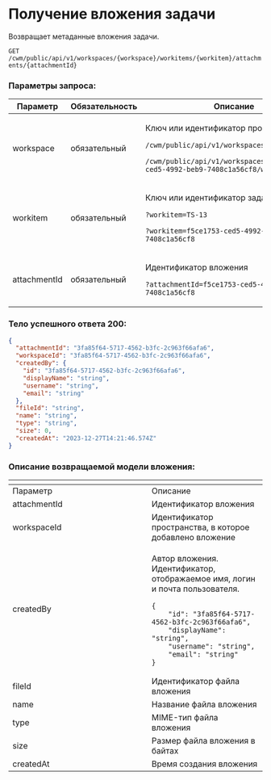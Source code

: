 # Получение вложения задачи

Возвращает метаданные вложения задачи.

`GET /cwm/public/api/v1/workspaces/{workspace}/workitems/{workitem}/attachments/{attachmentId}`

### Параметры запроса:

| Параметр     | Обязательность | Описание                                                                                                                                                                                                  |
| ------------ | -------------- | --------------------------------------------------------------------------------------------------------------------------------------------------------------------------------------------------------- |
| workspace    | обязательный   | <p>Ключ или идентификатор пространства</p><p><code>/cwm/public/api/v1/workspaces/KEY/workitems</code></p><p><code>/cwm/public/api/v1/workspaces/f5ce1753-ced5-4992-beb9-7408c1a56cf8/workitems</code></p> |
| workitem     | обязательный   | <p>Ключ или идентификатор задачи</p><p><code>?workitem=TS-13</code></p><p><code>?workitem=f5ce1753-ced5-4992-beb9-7408c1a56cf8</code></p>                                                                 |
| attachmentId | обязательный   | <p>Идентификатор вложения</p><p><code>?attachmentId=f5ce1753-ced5-4992-beb9-7408c1a56cf8</code></p>                                                                                                       |

### Тело успешного ответа 200:

```json
{
  "attachmentId": "3fa85f64-5717-4562-b3fc-2c963f66afa6",
  "workspaceId": "3fa85f64-5717-4562-b3fc-2c963f66afa6",
  "createdBy": {
    "id": "3fa85f64-5717-4562-b3fc-2c963f66afa6",
    "displayName": "string",
    "username": "string",
    "email": "string"
  },
  "fileId": "string",
  "name": "string",
  "type": "string",
  "size": 0,
  "createdAt": "2023-12-27T14:21:46.574Z"
}
```

### Описание возвращаемой модели вложения:

<table data-header-hidden><thead><tr><th width="260"></th><th></th></tr></thead><tbody><tr><td>Параметр</td><td>Описание</td></tr><tr><td>attachmentId</td><td>Идентификатор вложения</td></tr><tr><td>workspaceId</td><td>Идентификатор пространства, в которое добавлено вложение</td></tr><tr><td>createdBy</td><td><p>Автор вложения. Идентификатор, отображаемое имя, логин и почта пользователя.</p><pre class="language-json"><code class="lang-json">{
    "id": "3fa85f64-5717-4562-b3fc-2c963f66afa6",
    "displayName": "string",
    "username": "string",
    "email": "string"
}
</code></pre></td></tr><tr><td>fileId</td><td>Идентификатор файла вложения</td></tr><tr><td>name</td><td>Название файла вложения</td></tr><tr><td>type</td><td>MIME-тип файла вложения</td></tr><tr><td>size</td><td>Размер файла вложения в байтах</td></tr><tr><td>createdAt</td><td>Время создания вложения</td></tr></tbody></table>

